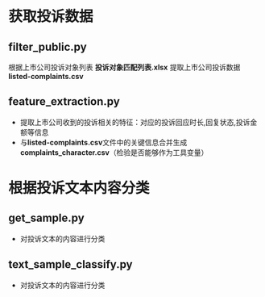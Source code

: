 # 获取投诉数据
## filter_public.py
根据上市公司投诉对象列表 **投诉对象匹配列表.xlsx** 提取上市公司投诉数据**listed-complaints.csv**

## feature_extraction.py 
* 提取上市公司收到的投诉相关的特征：对应的投诉回应时长,回复状态,投诉金额等信息
* 与**listed-complaints.csv**文件中的关键信息合并生成**complaints_character.csv**（检验是否能够作为工具变量）


# 根据投诉文本内容分类
## get_sample.py
* 对投诉文本的内容进行分类

## text_sample_classify.py 
* 对投诉文本的内容进行分类

